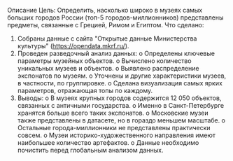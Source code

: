 Описание
Цель:
Определить, насколько широко в музеях самых больших городов России (топ-5 городов-миллионников) представлены предметы, связанные с Грецией, Римом и Египтом.
Что сделано:
1. Собраны данные с сайта "Открытые данные Министерства культуры" (https://opendata.mkrf.ru/).
2. Проведен разведочный анализ данных:
o Определены ключевые параметры музейных объектов.
o Вычислено количество уникальных музеев и объектов.
o Выявлено распределение экспонатов по музеям.
o Уточнены и другие характеристики музеев, в частности, по группировке.
o Сделана визуализация самых ярких параметров, отражающая топы по каждому.
3. Выводы:
o В музеях крупных городов содержится 12 050 объектов, связанных с античными государства.
o Именно в Санкт-Петербурге хранятся больше всего таких экспонатов.
o Московские музеи также представлены в датасете, но в гораздо меньшем масштабе.
o Остальные города-миллионники не представлены практически совсем.
o Музеи историко-художественного направления имеют наибольшее количество артефактов.
o Данные необходимо почистить перед глобальным анализом данных.
